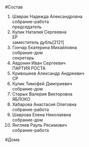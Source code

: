 #Состав  
1. Шаврак Надежда Александровна  
    собрание-работа  
    председатель  
2. Кулик Наталия Сергеевна  
    ЕР  
    заместитель дубль[2121]  
3. Гончар Екатерина Михайловна  
    собрание-дом  
    секретарь  
4. Авдонин Иван Сергеевич  
    ПАРТИЯ РОСТА  
5. Кривошеев Александр Андреевич  
    СР  
6. Кулик Тимофей Дмитриевич  
    собрание-дом  
7. Старых Валерия Викторовна  
    ЯБЛОКО  
8. Хабарова Анастасия Олеговна  
    собрание-работа  
9. Шаврова Елена Николаевна  
    собрание-дом  
10. Янгляев Рауль Рясимович  
    собрание-работа  
  
#Дома  
